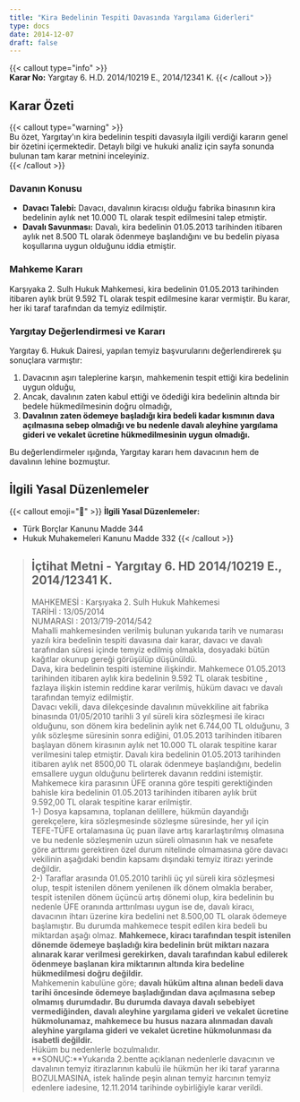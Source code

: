 ```yaml
---
title: "Kira Bedelinin Tespiti Davasında Yargılama Giderleri"
type: docs
date: 2014-12-07
draft: false
---
```


{{< callout type="info" >}}  
**Karar No:** Yargıtay 6. H.D. 2014/10219 E., 2014/12341 K.
{{< /callout >}}

## Karar Özeti

{{< callout type="warning" >}}  
Bu özet, Yargıtay'ın kira bedelinin tespiti davasıyla ilgili verdiği kararın genel bir özetini içermektedir. Detaylı bilgi ve hukuki analiz için sayfa sonunda bulunan tam karar metnini inceleyiniz.  
{{< /callout >}}

### Davanın Konusu

- **Davacı Talebi:** Davacı, davalının kiracısı olduğu fabrika binasının kira bedelinin aylık net 10.000 TL olarak tespit edilmesini talep etmiştir.
- **Davalı Savunması:** Davalı, kira bedelinin 01.05.2013 tarihinden itibaren aylık net 8.500 TL olarak ödenmeye başlandığını ve bu bedelin piyasa koşullarına uygun olduğunu iddia etmiştir.

### Mahkeme Kararı

Karşıyaka 2. Sulh Hukuk Mahkemesi, kira bedelinin 01.05.2013 tarihinden itibaren aylık brüt 9.592 TL olarak tespit edilmesine karar vermiştir. Bu karar, her iki taraf tarafından da temyiz edilmiştir.

### Yargıtay Değerlendirmesi ve Kararı

Yargıtay 6. Hukuk Dairesi, yapılan temyiz başvurularını değerlendirerek şu sonuçlara varmıştır:

1. Davacının aşırı taleplerine karşın, mahkemenin tespit ettiği kira bedelinin uygun olduğu,
2. Ancak, davalının zaten kabul ettiği ve ödediği kira bedelinin altında bir bedele hükmedilmesinin doğru olmadığı,
3. **Davalının zaten ödemeye başladığı kira bedeli kadar kısmının dava açılmasına sebep olmadığı ve bu nedenle davalı aleyhine yargılama gideri ve vekalet ücretine hükmedilmesinin uygun olmadığı.**

Bu değerlendirmeler ışığında, Yargıtay kararı hem davacının hem de davalının lehine bozmuştur.

## İlgili Yasal Düzenlemeler

{{< callout emoji="📖" >}}
**İlgili Yasal Düzenlemeler:**

- Türk Borçlar Kanunu Madde 344
- Hukuk Muhakemeleri Kanunu Madde 332
  {{< /callout >}}

> ## İçtihat Metni - Yargıtay 6. HD 2014/10219 E., 2014/12341 K.
>
> MAHKEMESİ : Karşıyaka 2. Sulh Hukuk Mahkemesi  
> TARİHİ : 13/05/2014  
> NUMARASI : 2013/719-2014/542  
> Mahalli mahkemesinden verilmiş bulunan yukarıda tarih ve numarası yazılı kira bedelinin tespiti davasına dair karar, davacı ve davalı tarafından süresi içinde temyiz edilmiş olmakla, dosyadaki bütün kağıtlar okunup gereği görüşülüp düşünüldü.  
> Dava, kira bedelinin tespiti istemine ilişkindir. Mahkemece 01.05.2013 tarihinden itibaren aylık kira bedelinin 9.592 TL olarak tesbitine , fazlaya ilişkin istemin reddine karar verilmiş, hüküm davacı ve davalı tarafından temyiz edilmiştir.  
> Davacı vekili, dava dilekçesinde davalının müvekkiline ait fabrika binasında 01/05/2010 tarihli 3 yıl süreli kira sözleşmesi ile kiracı olduğunu, son dönem kira bedelinin aylık net 6.744,00 TL olduğunu, 3 yılık sözleşme süresinin sonra ediğini, 01.05.2013 tarihinden itibaren başlayan dönem kirasının aylık net 10.000 TL olarak tespitine karar verilmesini talep etmiştir. Davalı kira bedelinin 01.05.2013 tarihinden itibaren aylık net 8500,00 TL olarak ödenmeye başlandığını, bedelin emsallere uygun olduğunu belirterek davanın reddini istemiştir. Mahkemece kira parasının ÜFE oranına göre tespiti gerektiğinden bahisle kira bedelinin 01.05.2013 tarihinden itibaren aylık brüt 9.592,00 TL olarak tespitine karar erilmiştir.  
> 1-) Dosya kapsamına, toplanan delillere, hükmün dayandığı gerekçelere, kira sözleşmesinde sözleşme süresinde, her yıl için TEFE-TÜFE ortalamasına üç puan ilave artış kararlaştırılmış olmasına ve bu nedenle sözleşmenin uzun süreli olmasının hak ve nesafete göre arttırımı gerektiren özel durum nitelinde olmamasına göre davacı vekilinin aşağıdaki bendin kapsamı dışındaki temyiz itirazı yerinde değildir.  
> 2-) Taraflar arasında 01.05.2010 tarihli üç yıl süreli kira sözleşmesi olup, tespit istenilen dönem yenilenen ilk dönem olmakla beraber, tespit istenilen dönem üçüncü artış dönemi olup, kira bedelinin bu nedenle ÜFE oranında arttırılması uygun ise de, davalı kiracı, davacının ihtarı üzerine kira bedelini net 8.500,00 TL olarak ödemeye başlamıştır. Bu durumda mahkemece tespit edilen kira bedeli bu miktardan aşağı olmaz. **Mahkemece, kiracı tarafından tespit istenilen dönemde ödemeye başladığı kira bedelinin brüt miktarı nazara alınarak karar verilmesi gerekirken, davalı tarafından kabul edilerek ödenmeye başlanan kira miktarının altında kira bedeline hükmedilmesi doğru değildir.**  
> Mahkemenin kabulüne göre; **davalı hüküm altına alınan bedeli dava tarihi öncesinde ödemeye başladığından dava açılmasına sebep olmamış** **durumdadır. Bu durumda davaya davalı sebebiyet vermediğinden, davalı aleyhine yargılama gideri ve vekalet ücretine hükmolunamaz, mahkemece bu** **husus nazara alınmadan davalı aleyhine yargılama gideri ve vekalet ücretine hükmolunması da isabetli değildir.**  
> Hüküm bu nedenlerle bozulmalıdır.  
> **SONUÇ:**Yukarıda 2.bentte açıklanan nedenlerle davacının ve davalının temyiz itirazlarının kabulü ile hükmün her iki taraf yararına BOZULMASINA, istek halinde peşin alınan temyiz harcının temyiz edenlere iadesine, 12.11.2014 tarihinde oybirliğiyle karar verildi.
